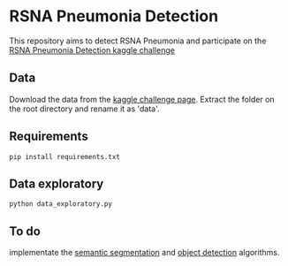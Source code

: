# RSNA Pneumonia Detection
This repository aims to detect RSNA Pneumonia and participate on the [RSNA Pneumonia Detection kaggle challenge](https://www.kaggle.com/c/rsna-pneumonia-detection-challenge) 

## Data
Download the data from the [kaggle challenge page](https://www.kaggle.com/c/rsna-pneumonia-detection-challenge/data). Extract the folder on the root directory and rename it as 'data'.

## Requirements

```
pip install requirements.txt
```

## Data exploratory
```
python data_exploratory.py
```

## To do
implementate the [semantic segmentation](algorithms/semanticSegmentation) and [object detection](algorithms/objectDetection) algorithms.